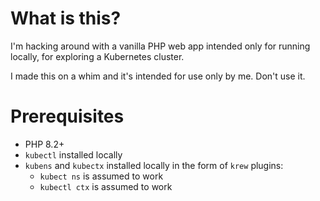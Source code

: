 # What is this?

I'm hacking around with a vanilla PHP web app intended only for running locally, for
exploring a Kubernetes cluster.

I made this on a whim and it's intended for use only by me. Don't use it.

# Prerequisites

* PHP 8.2+
* `kubectl` installed locally
* `kubens` and `kubectx` installed locally in the form of `krew` plugins:
  * `kubect ns` is assumed to work
  * `kubectl ctx` is assumed to work
